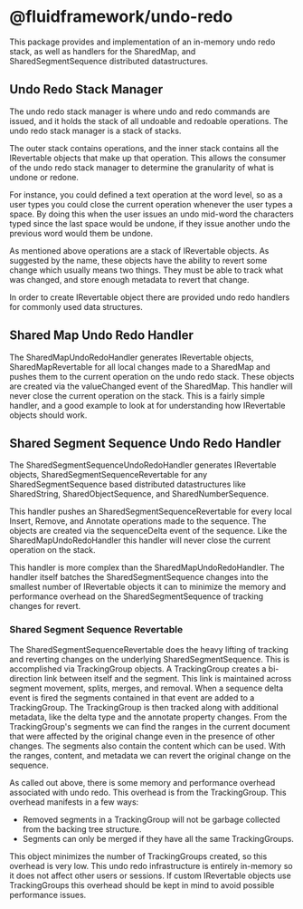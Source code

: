 # @fluidframework/undo-redo

This package provides and implementation of an in-memory undo redo stack, as well as handlers for the SharedMap, and
SharedSegmentSequence distributed datastructures.

## Undo Redo Stack Manager

The undo redo stack manager is where undo and redo commands are issued, and it holds the stack of all undoable and
redoable operations. The undo redo stack manager is a stack of stacks.

The outer stack contains operations, and the inner stack contains all the IRevertable objects that make up that
operation. This allows the consumer of the undo redo stack manager to determine the granularity of what is undone or
redone.

For instance, you could defined a text operation at the word level, so as a user types you could close the current
operation whenever the user types a space. By doing this when the user issues an undo mid-word the characters typed
since the last space would be undone, if they issue another undo the previous word would them be undone.

As mentioned above operations are a stack of IRevertable objects. As suggested by the name, these objects have the
ability to revert some change which usually means two things. They must be able to track what was changed, and store
enough metadata to revert that change.

In order to create IRevertable object there are provided undo redo handlers for commonly used data structures.

## Shared Map Undo Redo Handler

The SharedMapUndoRedoHandler generates IRevertable objects, SharedMapRevertable for all local changes made to a SharedMap and pushes them to the current operation on the undo redo stack. These objects are created via the valueChanged event of the SharedMap. This handler will never close the current operation on the stack. This is a fairly simple handler, and a good example to look at for understanding how IRevertable objects should work.

## Shared Segment Sequence Undo Redo Handler

The SharedSegmentSequenceUndoRedoHandler generates IRevertable objects, SharedSegmentSequenceRevertable for any
SharedSegmentSequence based distributed datastructures like SharedString, SharedObjectSequence, and
SharedNumberSequence.

This handler pushes an SharedSegmentSequenceRevertable for every local Insert, Remove, and Annotate operations made to
the sequence. The objects are created via the sequenceDelta event of the sequence. Like the SharedMapUndoRedoHandler
this handler will never close the current operation on the stack.

This handler is more complex than the SharedMapUndoRedoHandler. The handler itself batches the SharedSegmentSequence
changes into the smallest number of IRevertable objects it can to minimize the memory and performance overhead on the
SharedSegmentSequence of tracking changes for revert.

### Shared Segment Sequence Revertable

The SharedSegmentSequenceRevertable does the heavy lifting of tracking and reverting changes on the underlying
SharedSegmentSequence. This is accomplished via TrackingGroup objects. A TrackingGroup creates a bi-direction link
between itself and the segment. This link is maintained across segment movement, splits, merges, and removal. When a
sequence delta event is fired the segments contained in that event are added to a TrackingGroup. The TrackingGroup is
then tracked along with additional metadata, like the delta type and the annotate property changes. From the
TrackingGroup's segments we can find the ranges in the current document that were affected by the original change even
in the presence of other changes. The segments also contain the content which can be used. With the ranges, content,
and metadata we can revert the original change on the sequence.

As called out above, there is some memory and performance overhead associated with undo redo. This overhead is from the
TrackingGroup. This overhead manifests in a few ways:

- Removed segments in a TrackingGroup will not be garbage collected from the backing tree structure.
- Segments can only be merged if they have all the same TrackingGroups.

This object minimizes the number of TrackingGroups created, so this overhead is very low. This undo redo infrastructure
is entirely in-memory so it does not affect other users or sessions. If custom IRevertable objects use TrackingGroups
this overhead should be kept in mind to avoid possible performance issues.
